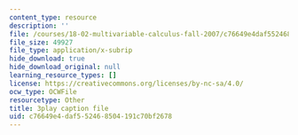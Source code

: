 ```yaml
---
content_type: resource
description: ''
file: /courses/18-02-multivariable-calculus-fall-2007/c76649e4daf552468504191c70bf2678_WfEQabCGAqI.vtt
file_size: 49927
file_type: application/x-subrip
hide_download: true
hide_download_original: null
learning_resource_types: []
license: https://creativecommons.org/licenses/by-nc-sa/4.0/
ocw_type: OCWFile
resourcetype: Other
title: 3play caption file
uid: c76649e4-daf5-5246-8504-191c70bf2678
---
```

